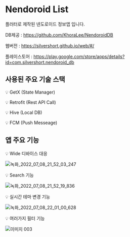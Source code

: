 # Nendoroid List

플러터로 제작된 넨도로이드 정보앱 입니다.

DB제공 : https://github.com/KhoraLee/NendoroidDB

웹버전 : https://silvershort.github.io/web/#/

플레이스토어 : https://play.google.com/store/apps/details?id=com.silvershort.nendoroid_db

## 사용된 주요 기술 스택

:bulb: GetX (State Manager)

:bulb: Retrofit (Rest API Call)

:bulb: Hive (Local DB)

:bulb: FCM (Push Messeage)


## 앱 주요 기능

:bulb: Wide 디바이스 대응

![녹화_2022_07_08_21_52_03_247](https://user-images.githubusercontent.com/57101477/177996544-7aa4f01b-a1fa-4fa5-a644-431d6e1e7ee0.gif)

:bulb: Search 기능

![녹화_2022_07_08_21_52_19_836](https://user-images.githubusercontent.com/57101477/177996847-615375fa-c4d1-45e0-a2c6-951d3b9c115f.gif)

:bulb: 실시간 테마 변경 기능

![녹화_2022_07_08_22_01_00_628](https://user-images.githubusercontent.com/57101477/177997026-e5e97247-2114-4bad-9bce-acac5972147a.gif)

:bulb: 여러가지 필터 기능

![이미지 003](https://user-images.githubusercontent.com/57101477/177997308-ca5cda01-d2b2-4d9a-a37d-771433cb8da9.png)
